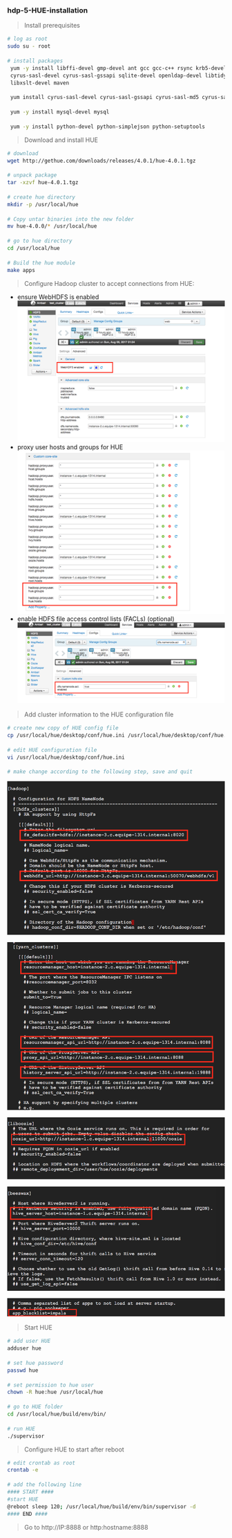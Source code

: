 ### hdp-5-HUE-installation


> Install prerequisites

```sh
# log as root
sudo su - root

# install packages
 yum -y install libffi-devel gmp-devel ant gcc gcc-c++ rsync krb5-devel openssl-devel \
 cyrus-sasl-devel cyrus-sasl-gssapi sqlite-devel openldap-devel libtidy libxml2-devel \
 libxslt-devel maven
 
 yum install cyrus-sasl-devel cyrus-sasl-gssapi cyrus-sasl-md5 cyrus-sasl-plain
 
 yum -y install mysql-devel mysql
 
 yum -y install python-devel python-simplejson python-setuptools
```

> Download and install HUE

```sh
# download 
wget http://gethue.com/downloads/releases/4.0.1/hue-4.0.1.tgz

# unpack package
tar -xzvf hue-4.0.1.tgz

# create hue directory
mkdir -p /usr/local/hue

# Copy untar binaries into the new folder
mv hue-4.0.0/* /usr/local/hue

# go to hue directory
cd /usr/local/hue

# Build the hue module
make apps


```

> Configure Hadoop cluster to accept connections from HUE:
- ensure WebHDFS is enabled
![MetaStore remote database](https://github.com/gamboabdoulraoufou/hdp-5-HUE-installation/blob/master/img/hue_web_hdfs2.png)
- proxy user hosts and groups for HUE
![MetaStore remote database](https://github.com/gamboabdoulraoufou/hdp-5-HUE-installation/blob/master/img/hue_proxy.png)
- enable HDFS file access control lists (FACLs) (optional)
![MetaStore remote database](https://github.com/gamboabdoulraoufou/hdp-5-HUE-installation/blob/master/img/hue_acl.png)


> Add cluster information to the HUE configuration file

```sh
# create new copy of HUE config file
cp /usr/local/hue/desktop/conf/hue.ini /usr/local/hue/desktop/conf/hue.ini.bkp

# edit HUE configuration file
vi /usr/local/hue/desktop/conf/hue.ini

# make change according to the following step, save and quit

```

![MetaStore remote database](https://github.com/gamboabdoulraoufou/hdp-5-HUE-installation/blob/master/img/hue_conf1.png)

![MetaStore remote database](https://github.com/gamboabdoulraoufou/hdp-5-HUE-installation/blob/master/img/hue_conf2.png)

![MetaStore remote database](https://github.com/gamboabdoulraoufou/hdp-5-HUE-installation/blob/master/img/hue_conf3.png)

![MetaStore remote database](https://github.com/gamboabdoulraoufou/hdp-5-HUE-installation/blob/master/img/hue_conf4.png)

![MetaStore remote database](https://github.com/gamboabdoulraoufou/hdp-5-HUE-installation/blob/master/img/hue_conf5.png)

> Start HUE

```sh
# add user HUE
adduser hue

# set hue password
passwd hue

# set permission to hue user
chown -R hue:hue /usr/local/hue

# go to HUE folder
cd /usr/local/hue/build/env/bin/

# run HUE
./supervisor

```

> Configure HUE to start after reboot
```sh
# edit crontab as root
crontab -e 

# add the following line
#### START ####
#start HUE
@reboot sleep 120; /usr/local/hue/build/env/bin/supervisor -d
#### END ####

```

> Go to http://IP:8888 or http:hostname:8888



